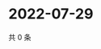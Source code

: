 # 2022-07-29

共 0 条

<!-- BEGIN WEIBO -->
<!-- 最后更新时间 Fri Jul 29 2022 03:13:02 GMT+0800 (China Standard Time) -->

<!-- END WEIBO -->
